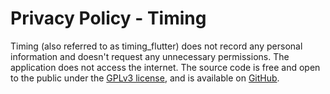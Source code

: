 # Privacy Policy - Timing

Timing (also referred to as timing_flutter) does not record any personal information
and doesn't request any unnecessary permissions. The application does not access the internet.
The source code is free and open to the public under the
[GPLv3 license](https://github.com/adil192/timing_flutter/blob/main/LICENSE.md),
and is available on [GitHub](https://github.com/adil192/timing_flutter).
